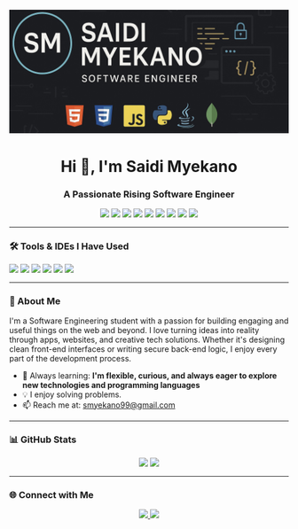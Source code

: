 <!-- GitHub Profile README -->
![Banner](https://github.com/JoshSE2/JoshSE2/blob/main/Saidi-GitHub.jpg?raw=true)

<h1 align="center">Hi 👋, I'm Saidi Myekano</h1>
<h3 align="center">A Passionate Rising Software Engineer</h3>

<p align="center">
  <img src="https://img.shields.io/badge/HTML5-E34F26?style=for-the-badge&logo=html5&logoColor=white"/>
  <img src="https://img.shields.io/badge/CSS3-1572B6?style=for-the-badge&logo=css3&logoColor=white"/>
  <img src="https://img.shields.io/badge/JavaScript-F7DF1E?style=for-the-badge&logo=javascript&logoColor=black"/>
  <img src="https://img.shields.io/badge/Python-3776AB?style=for-the-badge&logo=python&logoColor=white"/>
  <img src="https://img.shields.io/badge/PHP-777BB4?style=for-the-badge&logo=php&logoColor=white"/>
  <img src="https://img.shields.io/badge/MySQL-005C84?style=for-the-badge&logo=mysql&logoColor=white"/>
  <img src="https://img.shields.io/badge/MongoDB-47A248?style=for-the-badge&logo=mongodb&logoColor=white"/>
  <img src="https://img.shields.io/badge/C%23-239120?style=for-the-badge&logo=c-sharp&logoColor=white"/>
  <img src="https://img.shields.io/badge/Java-ED8B00?style=for-the-badge&logo=java&logoColor=white"/>
</p>

---

### 🛠️ Tools & IDEs I Have Used
<p align="left">
  <img src="https://img.shields.io/badge/VS Code-007ACC?style=for-the-badge&logo=visual-studio-code&logoColor=white" />
  <img src="https://img.shields.io/badge/IntelliJ IDEA-000000?style=for-the-badge&logo=intellij-idea&logoColor=white"/>
  <img src="https://img.shields.io/badge/Eclipse IDE-2C2255?style=for-the-badge&logo=eclipse-ide&logoColor=white"/>
  <img src="https://img.shields.io/badge/Apache NetBeans-1B6AC6?style=for-the-badge&logo=apache-netbeans-ide&logoColor=white"/>
  <img src="https://img.shields.io/badge/Sublime Text-FF9800?style=for-the-badge&logo=sublime-text&logoColor=white"/>
  <img src="https://img.shields.io/badge/Android Studio-3DDC84?style=for-the-badge&logo=android-studio&logoColor=white"/>
</p>

---

### 🚀 About Me
I'm a Software Engineering student with a passion for building engaging and useful things on the web and beyond. I love turning ideas into reality through apps, websites, and creative tech solutions.
Whether it's designing clean front-end interfaces or writing secure back-end logic, I enjoy every part of the development process.
- 🌱 Always learning: **I'm flexible, curious, and always eager to explore new technologies and programming languages**
- 💡 I enjoy solving problems.
- 📫 Reach me at: [smyekano99@gmail.com](mailto:smyekano99@gmail.com)

---

### 📊 GitHub Stats
<p align="center">
  <img src="https://github-readme-stats.vercel.app/api?username=JoshSE2&show_icons=true&theme=github_dark" height="160"/>
  <img src="https://github-readme-stats.vercel.app/api/top-langs/?username=JoshSE2&layout=compact&theme=github_dark" height="160"/>
</p>

---

### 🌐 Connect with Me
<p align="center">
  <a href="https://www.linkedin.com/in/saidi-myekano-7b000a216" target="_blank">
    <img src="https://img.shields.io/badge/LinkedIn-0077B5?style=for-the-badge&logo=linkedin&logoColor=white"/>
  </a>
  <a href="mailto:smyekano99@gmail.com">
    <img src="https://img.shields.io/badge/Gmail-D14836?style=for-the-badge&logo=gmail&logoColor=white"/>
  </a>
</p>
